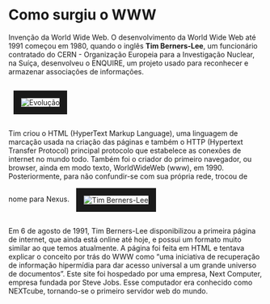 <h1> Como surgiu o WWW</h1>

Invenção da World Wide Web. O desenvolvimento da World Wide Web até 1991 começou em 1980, quando o inglês <b>Tim Berners-Lee</b>, um funcionário contratado do CERN - Organização Europeia para a Investigação Nuclear, na Suíça, desenvolveu o ENQUIRE, um projeto usado para reconhecer e armazenar associações de informações.

<img src="https://upload.wikimedia.org/wikipedia/commons/d/d5/NOAA_Internet_example.png"
alt="Evolução"
tittle="Evolução"
vspace="15px"
hspace="10px"
border="15px"
align="center"
/>

Tim criou o HTML (HyperText Markup Language), uma linguagem de marcação usada na criação das
páginas e também o HTTP (Hypertext Transfer Protocol) principal protocolo que estabelece as
conexões de internet no mundo todo. Também foi o criador do primeiro navegador, ou browser,
ainda em modo texto, WorldWideWeb (www), em 1990. Posteriormente, para não confundir-se com
sua própria rede, trocou de nome para Nexus.
<img src="https://lh3.googleusercontent.com/ci/AJFM8rz4hiydKVuMWmRd9zrvTcd0SF3seLPlk94e47DVRxx4la1h25FCX-mWGXlvsmyML3G_Qhl2UTc"
alt="Tim Berners-Lee"
tittle="Tim Berners-Lee"
vspace="15px"
hspace="10px"
border="15px"
align="center"
/>


Em 6 de agosto de 1991, Tim Berners-Lee disponibilizou a primeira página de internet, que
ainda está online até hoje, e possui um formato muito similar ao que temos atualmente. A
página foi feita em HTML e tentava explicar o conceito por trás do WWW como “uma iniciativa
de recuperação de informação hipermídia para
dar acesso universal a um grande universo de
documentos”.
Este site foi hospedado por uma empresa, Next
Computer, empresa fundada por Steve Jobs.
Esse computador era conhecido como
NEXTcube, tornando-se o primeiro servidor web
do mundo.